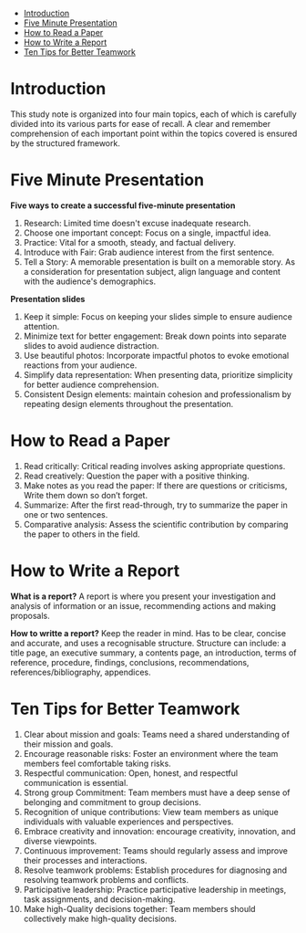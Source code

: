 - [Introduction](#Introduction)
- [Five Minute Presentation](#Five-minute-presentation)
- [How to Read a Paper](#how-to-read-a-paper)
- [How to Write a Report](#how-to-write-a-report)
- [Ten Tips for Better Teamwork](#Ten-tips-for-better-teamwork)


# Introduction

This study note is organized into four main topics, each of which is carefully divided into its various parts for ease of recall. A clear and remember comprehension of each important point within the topics covered is ensured by the structured framework.


# Five Minute Presentation

**Five ways to create a successful five-minute presentation**
1. Research: Limited time doesn't excuse inadequate research.
2. Choose one important concept: Focus on a single, impactful idea.
3. Practice: Vital for a smooth, steady, and factual delivery.
4. Introduce with Fair: Grab audience interest from the first sentence.
5. Tell a Story:  A memorable presentation is built on a memorable story.
As a consideration for presentation subject, align language and content with the audience's demographics.

**Presentation slides**
1. Keep it simple: Focus on keeping your slides simple to ensure audience attention.
2. Minimize text for better engagement: Break down points into separate slides to avoid audience distraction.
3. Use beautiful photos: Incorporate impactful photos to evoke emotional reactions from your audience.
4. Simplify data representation: When presenting data, prioritize simplicity for better audience comprehension.
5. Consistent Design elements: maintain cohesion and professionalism by repeating design elements throughout the presentation.
   
# How to Read a Paper

1. Read critically:  Critical reading involves asking appropriate questions.
2. Read creatively: Question the paper with a positive thinking.
3. Make notes as you read the paper: If there are questions or criticisms, Write them down so don’t forget.
4. Summarize: After the first read-through, try to summarize the paper in one or two sentences.
5. Comparative analysis: Assess the scientific contribution by comparing the paper to others in the field.


# How to Write a Report

**What is a report?**
A report is where you present your investigation and analysis of information or an issue, recommending actions and making proposals.

**How to writte a report?**
Keep the reader in mind. Has to be clear, concise and accurate, and uses a recognisable structure. 
Structure can include: a title page, an executive summary, a contents page, an introduction, terms of reference, procedure, findings, conclusions, recommendations, references/bibliography, appendices. 


# Ten Tips for Better Teamwork

1. Clear about mission and goals: Teams need a shared understanding of their mission and goals.
2. Encourage reasonable risks: Foster an environment where the team members feel comfortable taking risks.
3. Respectful communication: Open, honest, and respectful communication is essential.
4. Strong group Commitment: Team members must have a deep sense of belonging and commitment to group decisions.
5. Recognition of unique contributions: View team members as unique individuals with valuable experiences and perspectives.
6. Embrace creativity and innovation: encourage creativity, innovation, and diverse viewpoints.
7. Continuous improvement: Teams should regularly assess and improve their processes and interactions. 
8. Resolve teamwork problems: Establish procedures for diagnosing and resolving teamwork problems and conflicts.
9. Participative leadership: Practice participative leadership in meetings, task assignments, and decision-making.
10. Make high-Quality decisions together: Team members should collectively make high-quality decisions.
